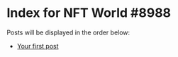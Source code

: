 # Index for NFT World #8988
Posts will be displayed in the order below:

- [Your first post](./001-first.md)

